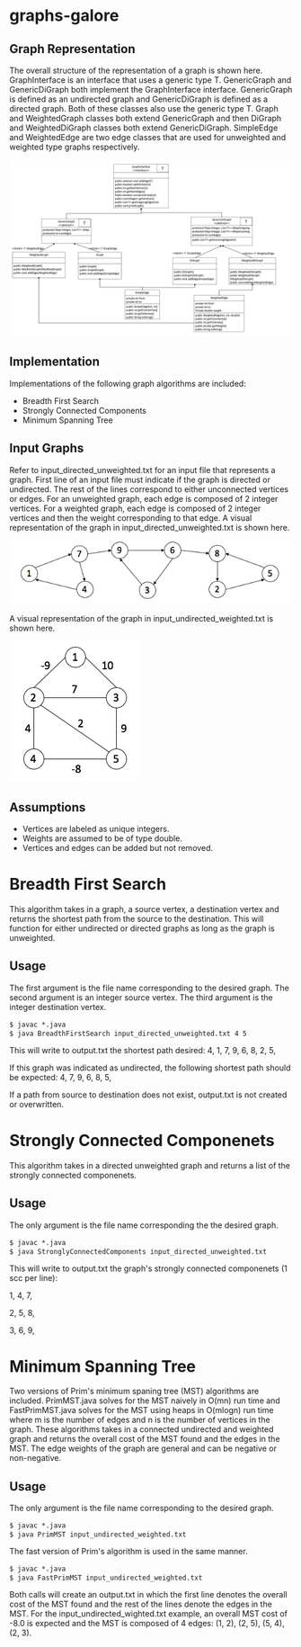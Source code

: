 
# graphs-galore

## Graph Representation

The overall structure of the representation of a graph is shown here. GraphInterface is an interface that uses a generic type T. GenericGraph and GenericDiGraph both implement the GraphInterface interface. GenericGraph is defined as an undirected graph and GenericDiGraph is defined as a directed graph. Both of these classes also use the generic type T. Graph and WeightedGraph classes both extend GenericGraph and then DiGraph and WeightedDiGraph classes both extend GenericDiGraph. SimpleEdge and WeightedEdge are two edge classes that are used for unweighted and weighted type graphs respectively.

![graphsUML](images/graphsUML.png)

## Implementation

Implementations of the following graph algorithms are included:

- Breadth First Search
- Strongly Connected Components
- Minimum Spanning Tree

## Input Graphs

Refer to input_directed_unweighted.txt for an input file that represents a graph. First line of an input file must indicate if the graph is directed or undirected. The rest of the lines correspond to either unconnected vertices or edges. For an unweighted graph, each edge is composed of 2 integer vertices. For a weighted graph, each edge is composed of 2 integer vertices and then the weight corresponding to that edge. A visual representation of the graph in input_directed_unweighted.txt is shown here.

![input_directed_unweighted](images/input_directed_unweighted.png)

A visual representation of the graph in input_undirected_weighted.txt is shown here.

![input_undirected_weighted](images/input_undirected_weighted.png)

## Assumptions

- Vertices are labeled as unique integers.
- Weights are assumed to be of type double.
- Vertices and edges can be added but not removed.

# Breadth First Search

This algorithm takes in a graph, a source vertex, a destination vertex and returns the shortest path from the source to the destination. This will function for either undirected or directed graphs as long as the graph is unweighted.

## Usage

The first argument is the file name corresponding to the desired graph. The second argument is an integer source vertex. The third argument is the integer destination vertex.
```
$ javac *.java
$ java BreadthFirstSearch input_directed_unweighted.txt 4 5
```

This will write to output.txt the shortest path desired:
4, 1, 7, 9, 6, 8, 2, 5,

If this graph was indicated as undirected, the following shortest path should be expected:
4, 7, 9, 6, 8, 5, 

If a path from source to destination does not exist, output.txt is not created or overwritten.

# Strongly Connected Componenets

This algorithm takes in a directed unweighted graph and returns a list of the strongly connected componenets.

## Usage

The only argument is the file name corresponding the the desired graph.
```
$ javac *.java
$ java StronglyConnectedComponents input_directed_unweighted.txt
```
This will write to output.txt the graph's strongly connected componenets (1 scc per line):

1, 4, 7, 

2, 5, 8, 

3, 6, 9, 

# Minimum Spanning Tree

Two versions of Prim's minimum spaning tree (MST) algorithms are included. PrimMST.java solves for the MST naively in O(mn) run time and FastPrimMST.java solves for the MST using heaps in O(mlogn) run time where m is the number of edges and n is the number of vertices in the graph. These algorithms takes in a connected undirected and weighted graph and returns the overall cost of the MST found and the edges in the MST. The edge weights of the graph are general and can be negative or non-negative.

## Usage

The only argument is the file name corresponding to the desired graph.
```
$ javac *.java
$ java PrimMST input_undirected_weighted.txt
```
The fast version of Prim's algorithm is used in the same manner.
```
$ javac *.java
$ java FastPrimMST input_undirected_weighted.txt
```
Both calls will create an output.txt in which the first line denotes the overall cost of the MST found and the rest of the lines denote the edges in the MST. For the input_undirected_wighted.txt example, an overall MST cost of -8.0 is expected and the MST is composed of 4 edges: (1, 2), (2, 5), (5, 4), (2, 3).
